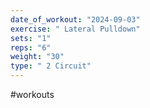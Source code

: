 ```yaml
---
date_of_workout: "2024-09-03"
exercise: " Lateral Pulldown"
sets: "1"
reps: "6"
weight: "30"
type: " 2 Circuit"
---
```

#workouts